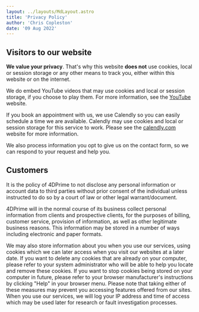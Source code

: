 ```yaml
---
layout: ../layouts/MdLayout.astro
title: 'Privacy Policy'
author: 'Chris Copleston'
date: '09 Aug 2022'
---
```


## Visitors to our website

**We value your privacy**. That's why this website **does not** use cookies, local or session storage or any other means to track you, either within this website or on the internet.

We do embed YouTube videos that may use cookies and local or session storage, if you choose to play them. For more information, see the <a href="https://youtube.com" target="blank">YouTube</a> website.

If you book an appointment with us, we use Calendly so you can easily schedule a time we are available. Calendly may use cookies and local or session storage for this service to work. Please see the <a href="https://calendly.com" target="blank">calendly.com</a> website for more information.

We also process information you opt to give us on the contact form, so we can respond to your request and help you.

## Customers

It is the policy of 4DPrime to not disclose any personal information or account data to third parties without prior consent of the individual unless instructed to do so by a court of law or other legal warrant/document.

4DPrime will in the normal course of its business collect personal information from clients and prospective clients, for the purposes of billing, customer service, provision of information, as well as other legitimate business reasons. This information may be stored in a number of ways including electronic and paper formats.

We may also store information about you when you use our services, using cookies which we can later access when you visit our websites at a later date. If you want to delete any cookies that are already on your computer, please refer to your system administrator who will be able to help you locate and remove these cookies. If you want to stop cookies being stored on your computer in future, please refer to your browser manufacturer's instructions by clicking "Help" in your browser menu. Please note that taking either of these measures may prevent you accessing features offered from our sites. When you use our services, we will log your IP address and time of access which may be used later for research or fault investigation processes.
